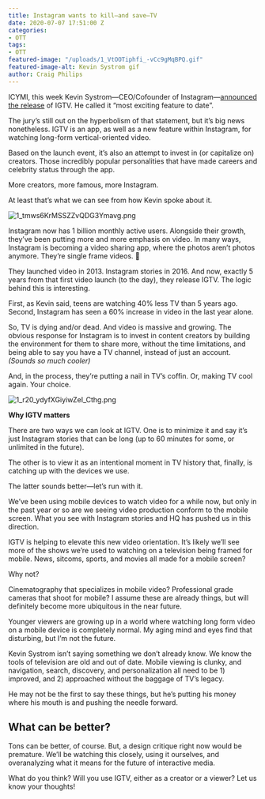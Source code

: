 ```yaml
---
title: Instagram wants to kill—and save—TV
date: 2020-07-07 17:51:00 Z
categories:
- OTT
tags:
- OTT
featured-image: "/uploads/1_VtOOTiphfi_-vCc9gMqBPQ.gif"
featured-image-alt: Kevin Systrom gif
author: Craig Philips
---
```


ICYMI, this week Kevin Systrom—CEO/Cofounder of Instagram—[announced the release](https://instagram-press.com/blog/2018/06/20/welcome-to-igtv/) of IGTV. He called it “most exciting feature to date”.

The jury’s still out on the hyperbolism of that statement, but it’s big news nonetheless. IGTV is an app, as well as a new feature within Instagram, for watching long-form vertical-oriented video.

Based on the launch event, it’s also an attempt to invest in (or capitalize on) creators. Those incredibly popular personalities that have made careers and celebrity status through the app.

More creators, more famous, more Instagram.

At least that’s what we can see from how Kevin spoke about it.

![1_tmws6KrMSSZZvQDG3Ymavg.png](/uploads/1_tmws6KrMSSZZvQDG3Ymavg.png)

Instagram now has 1 billion monthly active users. Alongside their growth, they’ve been putting more and more emphasis on video. In many ways, Instagram is becoming a video sharing app, where the photos aren’t photos anymore. They’re single frame videos. 🤯

They launched video in 2013. Instagram stories in 2016. And now, exactly 5 years from that first video launch (to the day), they release IGTV. The logic behind this is interesting.

First, as Kevin said, teens are watching 40% less TV than 5 years ago. Second, Instagram has seen a 60% increase in video in the last year alone.

So, TV is dying and/or dead. And video is massive and growing. The obvious response for Instagram is to invest in content creators by building the environment for them to share more, without the time limitations, and being able to say you have a TV channel, instead of just an account._(Sounds so much cooler)_

And, in the process, they’re putting a nail in TV’s coffin. Or, making TV cool again. Your choice.

![1_r20_ydyfXGiyiwZeI_Cthg.png](/uploads/1_r20_ydyfXGiyiwZeI_Cthg.png)

**Why IGTV matters**

There are two ways we can look at IGTV. One is to minimize it and say it’s just Instagram stories that can be long (up to 60 minutes for some, or unlimited in the future).

The other is to view it as an intentional moment in TV history that, finally, is catching up with the devices we use.

The latter sounds better—let’s run with it.

We’ve been using mobile devices to watch video for a while now, but only in the past year or so are we seeing video production conform to the mobile screen. What you see with Instagram stories and HQ has pushed us in this direction.

IGTV is helping to elevate this new video orientation. It’s likely we’ll see more of the shows we’re used to watching on a television being framed for mobile. News, sitcoms, sports, and movies all made for a mobile screen?

Why not?

Cinematography that specializes in mobile video? Professional grade cameras that shoot for mobile? I assume these are already things, but will definitely become more ubiquitous in the near future.

Younger viewers are growing up in a world where watching long form video on a mobile device is completely normal. My aging mind and eyes find that disturbing, but I’m not the future.

Kevin Systrom isn’t saying something we don’t already know. We know the tools of television are old and out of date. Mobile viewing is clunky, and navigation, search, discovery, and personalization all need to be 1) improved, and 2) approached without the baggage of TV’s legacy.

He may not be the first to say these things, but he’s putting his money where his mouth is and pushing the needle forward.

## **What can be better?**

Tons can be better, of course. But, a design critique right now would be premature. We’ll be watching this closely, using it ourselves, and overanalyzing what it means for the future of interactive media.

What do you think? Will you use IGTV, either as a creator or a viewer? Let us know your thoughts!
